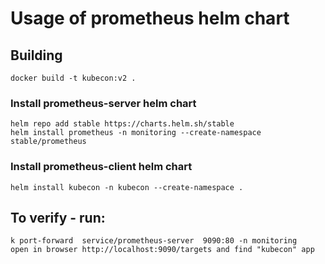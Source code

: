 # Usage of  prometheus helm chart


## Building 
```
docker build -t kubecon:v2 .
```

### Install prometheus-server helm chart
```
helm repo add stable https://charts.helm.sh/stable
helm install prometheus -n monitoring --create-namespace stable/prometheus 
```

### Install prometheus-client helm chart
```
helm install kubecon -n kubecon --create-namespace .
```

## To verify - run: 
```
k port-forward  service/prometheus-server  9090:80 -n monitoring
open in browser http://localhost:9090/targets and find "kubecon" app
```